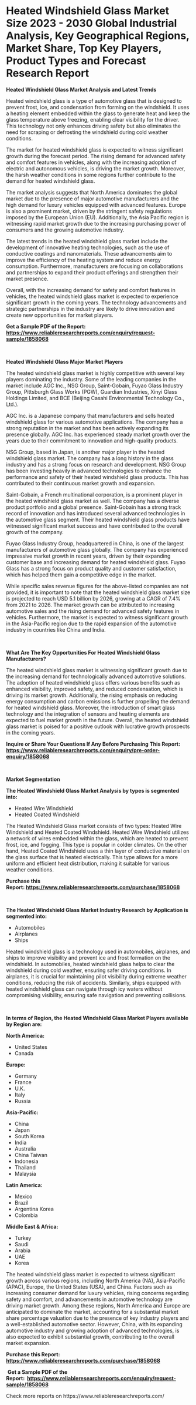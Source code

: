 <p><h1>Heated Windshield Glass Market Size 2023 - 2030 Global Industrial Analysis, Key Geographical Regions, Market Share, Top Key Players, Product Types and Forecast Research Report</h1></p><p><strong>Heated Windshield Glass Market Analysis and Latest Trends</strong></p>
<p><p>Heated windshield glass is a type of automotive glass that is designed to prevent frost, ice, and condensation from forming on the windshield. It uses a heating element embedded within the glass to generate heat and keep the glass temperature above freezing, enabling clear visibility for the driver. This technology not only enhances driving safety but also eliminates the need for scraping or defrosting the windshield during cold weather conditions.</p><p>The market for heated windshield glass is expected to witness significant growth during the forecast period. The rising demand for advanced safety and comfort features in vehicles, along with the increasing adoption of electric and autonomous vehicles, is driving the market growth. Moreover, the harsh weather conditions in some regions further contribute to the demand for heated windshield glass.</p><p>The market analysis suggests that North America dominates the global market due to the presence of major automotive manufacturers and the high demand for luxury vehicles equipped with advanced features. Europe is also a prominent market, driven by the stringent safety regulations imposed by the European Union (EU). Additionally, the Asia Pacific region is witnessing rapid market growth due to the increasing purchasing power of consumers and the growing automotive industry.</p><p>The latest trends in the heated windshield glass market include the development of innovative heating technologies, such as the use of conductive coatings and nanomaterials. These advancements aim to improve the efficiency of the heating system and reduce energy consumption. Furthermore, manufacturers are focusing on collaborations and partnerships to expand their product offerings and strengthen their market presence.</p><p>Overall, with the increasing demand for safety and comfort features in vehicles, the heated windshield glass market is expected to experience significant growth in the coming years. The technology advancements and strategic partnerships in the industry are likely to drive innovation and create new opportunities for market players.</p></p>
<p><strong>Get a Sample PDF of the Report:&nbsp; <a href="https://www.reliableresearchreports.com/enquiry/request-sample/1858068">https://www.reliableresearchreports.com/enquiry/request-sample/1858068</a></strong></p>
<p>&nbsp;</p>
<p><strong>Heated Windshield Glass Major Market Players</strong></p>
<p><p>The heated windshield glass market is highly competitive with several key players dominating the industry. Some of the leading companies in the market include AGC Inc., NSG Group, Saint-Gobain, Fuyao Glass Industry Group, Pittsburgh Glass Works (PGW), Guardian Industries, Xinyi Glass Holdings Limited, and BCE (Beijing Casahi Environmental Technology Co., Ltd.).</p><p>AGC Inc. is a Japanese company that manufacturers and sells heated windshield glass for various automotive applications. The company has a strong reputation in the market and has been actively expanding its presence globally. AGC Inc. has experienced steady market growth over the years due to their commitment to innovation and high-quality products.</p><p>NSG Group, based in Japan, is another major player in the heated windshield glass market. The company has a long history in the glass industry and has a strong focus on research and development. NSG Group has been investing heavily in advanced technologies to enhance the performance and safety of their heated windshield glass products. This has contributed to their continuous market growth and expansion.</p><p>Saint-Gobain, a French multinational corporation, is a prominent player in the heated windshield glass market as well. The company has a diverse product portfolio and a global presence. Saint-Gobain has a strong track record of innovation and has introduced several advanced technologies in the automotive glass segment. Their heated windshield glass products have witnessed significant market success and have contributed to the overall growth of the company.</p><p>Fuyao Glass Industry Group, headquartered in China, is one of the largest manufacturers of automotive glass globally. The company has experienced impressive market growth in recent years, driven by their expanding customer base and increasing demand for heated windshield glass. Fuyao Glass has a strong focus on product quality and customer satisfaction, which has helped them gain a competitive edge in the market.</p><p>While specific sales revenue figures for the above-listed companies are not provided, it is important to note that the heated windshield glass market size is projected to reach USD 5.1 billion by 2026, growing at a CAGR of 7.4% from 2021 to 2026. The market growth can be attributed to increasing automotive sales and the rising demand for advanced safety features in vehicles. Furthermore, the market is expected to witness significant growth in the Asia-Pacific region due to the rapid expansion of the automotive industry in countries like China and India.</p></p>
<p>&nbsp;</p>
<p><strong>What Are The Key Opportunities For Heated Windshield Glass Manufacturers?</strong></p>
<p><p>The heated windshield glass market is witnessing significant growth due to the increasing demand for technologically advanced automotive solutions. The adoption of heated windshield glass offers various benefits such as enhanced visibility, improved safety, and reduced condensation, which is driving its market growth. Additionally, the rising emphasis on reducing energy consumption and carbon emissions is further propelling the demand for heated windshield glass. Moreover, the introduction of smart glass technology and the integration of sensors and heating elements are expected to fuel market growth in the future. Overall, the heated windshield glass market is poised for a positive outlook with lucrative growth prospects in the coming years.</p></p>
<p><strong>Inquire or Share Your Questions If Any Before Purchasing This Report: <a href="https://www.reliableresearchreports.com/enquiry/pre-order-enquiry/1858068">https://www.reliableresearchreports.com/enquiry/pre-order-enquiry/1858068</a></strong></p>
<p>&nbsp;</p>
<p><strong>Market Segmentation</strong></p>
<p><strong>The Heated Windshield Glass Market Analysis by types is segmented into:</strong></p>
<p><ul><li>Heated Wire Windshield</li><li>Heated Coated Windshield</li></ul></p>
<p><p>The Heated Windshield Glass market consists of two types: Heated Wire Windshield and Heated Coated Windshield. Heated Wire Windshield utilizes a network of wires embedded within the glass, which are heated to prevent frost, ice, and fogging. This type is popular in colder climates. On the other hand, Heated Coated Windshield uses a thin layer of conductive material on the glass surface that is heated electrically. This type allows for a more uniform and efficient heat distribution, making it suitable for various weather conditions.</p></p>
<p><strong>Purchase this Report:&nbsp;<a href="https://www.reliableresearchreports.com/purchase/1858068">https://www.reliableresearchreports.com/purchase/1858068</a></strong></p>
<p>&nbsp;</p>
<p><strong>The Heated Windshield Glass Market Industry Research by Application is segmented into:</strong></p>
<p><ul><li>Automobiles</li><li>Airplanes</li><li>Ships</li></ul></p>
<p><p>Heated windshield glass is a technology used in automobiles, airplanes, and ships to improve visibility and prevent ice and frost formation on the windshield. In automobiles, heated windshield glass helps to clear the windshield during cold weather, ensuring safer driving conditions. In airplanes, it is crucial for maintaining pilot visibility during extreme weather conditions, reducing the risk of accidents. Similarly, ships equipped with heated windshield glass can navigate through icy waters without compromising visibility, ensuring safe navigation and preventing collisions.</p></p>
<p>&nbsp;</p>
<p><strong>In terms of Region, the Heated Windshield Glass Market Players available by Region are:</strong></p>
<p>
    <p> <strong> North America: </strong>
        <ul>
            <li>United States</li>
            <li>Canada</li>
        </ul>
        </p> 
    <p> <strong> Europe: </strong>
        <ul>
            <li>Germany</li>
            <li>France</li>
            <li>U.K.</li>
            <li>Italy</li>
            <li>Russia</li>
        </ul>
        </p> 
    <p> <strong> Asia-Pacific: </strong>
        <ul>
            <li>China</li>
            <li>Japan</li>
            <li>South Korea</li>
            <li>India</li>
            <li>Australia</li>
            <li>China Taiwan</li>
            <li>Indonesia</li>
            <li>Thailand</li>
            <li>Malaysia</li>
        </ul>
        </p> 
    <p> <strong> Latin America: </strong>
        <ul>
            <li>Mexico</li>
            <li>Brazil</li>
            <li>Argentina Korea</li>
            <li>Colombia</li>
        </ul>
        </p> 
    <p> <strong> Middle East & Africa: </strong>
        <ul>
            <li>Turkey</li>
            <li>Saudi</li>
            <li>Arabia</li>
            <li>UAE</li>
            <li>Korea</li>
        </ul>
    </p>
    </p>
<p><p>The heated windshield glass market is expected to witness significant growth across various regions, including North America (NA), Asia-Pacific (APAC), Europe, the United States (USA), and China. Factors such as increasing consumer demand for luxury vehicles, rising concerns regarding safety and comfort, and advancements in automotive technology are driving market growth. Among these regions, North America and Europe are anticipated to dominate the market, accounting for a substantial market share percentage valuation due to the presence of key industry players and a well-established automotive sector. However, China, with its expanding automotive industry and growing adoption of advanced technologies, is also expected to exhibit substantial growth, contributing to the overall market expansion.</p></p>
<p><strong>Purchase this Report: <a href="https://www.reliableresearchreports.com/purchase/1858068">https://www.reliableresearchreports.com/purchase/1858068</a></strong></p>
<p>&nbsp;<strong>Get a Sample PDF of the Report:&nbsp;&nbsp;<a href="https://www.reliableresearchreports.com/enquiry/request-sample/1858068">https://www.reliableresearchreports.com/enquiry/request-sample/1858068</a></strong></p>
<p><strong></strong></p>
<p>Check more reports on https://www.reliableresearchreports.com/</p>
